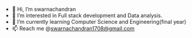 - 👋 Hi, I’m swarnachandran
- 👀 I’m interested in Full stack development and Data analysis. 
- 🌱 I’m currently learning Computer Science and Engineering(final year)
- 📫 Reach me @swarnachandran1708@gmail.com

<!---
swarnachandran/swarnachandran is a ✨ special ✨ repository because its `README.md` (this file) appears on your GitHub profile.
You can click the Preview link to take a look at your changes.
--->
